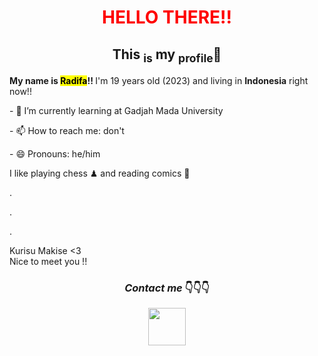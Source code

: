 <h1 align="center">
  <font color="#ff0000"><strong><b>HELLO THERE!! </b></strong> </font>
</h1>
<h2 align="center">This <sub>is</sub> my <sub>profile</sub>🙌</h2>
<p><strong><b> My name is <mark> Radifa</mark>!!</b> </strong> I'm 19 years old (2023) and living in <b color="red">Indonesia</b> right now!! </p>
<p>- 🌱 I’m currently learning at Gadjah Mada University</p>
<p>- 📫 How to reach me: don't</p>
<p>- 😄 Pronouns: he/him </p>

<p> I like playing chess ♟ and reading comics 🌃
<p> .  </p>
<p> . </p>
<p>.</p>
<p> Kurisu Makise <3<br/> Nice to meet you !! </p>

<h3 align="center" width="50" height="20"><em> Contact me </em>👇👇👇 </h3>
<a href="http://discordapp.com/users/454105753888882698" target="blank"><div align="center"><img src="https://www.nesabamedia.com/wp-content/uploads/2019/09/Discord-Logo-1.png" div align="center" weight="30" width="60"> 

